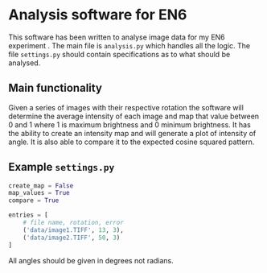 # Analysis software for EN6
This software has been written to analyse image data for my EN6 experiment
. The main file is `analysis.py` which handles all the logic. The file
 `settings.py` should contain specifications as to what should be analysed. 

## Main functionality
Given a series of images with their respective rotation the software will
determine the average intensity of each image and map that value between 0
and 1 where 1 is maximum brightness and 0 minimum brightness. It has the
ability to create an intensity map and will generate a plot of intensity
of angle. It is also able to compare it to the expected cosine squared
pattern.

## Example `settings.py`
```python
create_map = False
map_values = True
compare = True

entries = [
    # file name, rotation, error
    ('data/image1.TIFF', 13, 3),
    ('data/image2.TIFF', 50, 3)
]
```
All angles should be given in degrees not radians.
